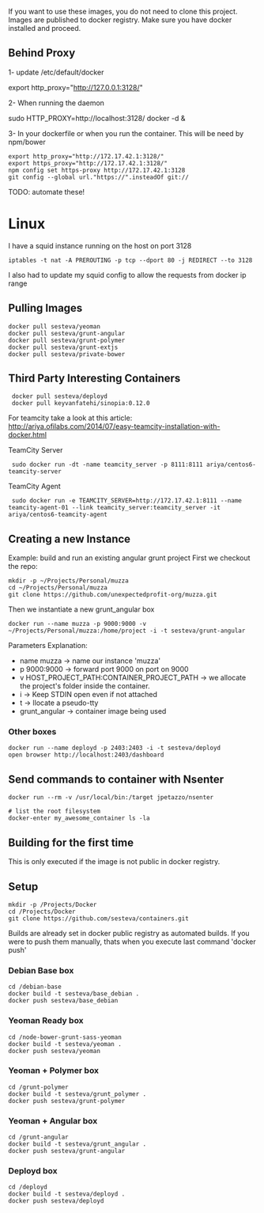 If you want to use these images, you do not need to clone this project. 
Images are published to docker registry. 
Make sure you have docker installed and proceed.

## Behind Proxy

1- update /etc/default/docker 

export http_proxy="http://127.0.0.1:3128/"

2- When running the daemon

sudo HTTP_PROXY=http://localhost:3128/ docker -d &

3- In your dockerfile or when you run the container. This will be need by npm/bower
    
    export http_proxy="http://172.17.42.1:3128/"
    export https_proxy="http://172.17.42.1:3128/"
    npm config set https-proxy http://172.17.42.1:3128 
    git config --global url."https://".insteadOf git://

TODO: automate these!

# Linux
I have a squid instance running on the host on port 3128

    iptables -t nat -A PREROUTING -p tcp --dport 80 -j REDIRECT --to 3128
   
I also had to update my squid config to allow the requests from docker ip range


## Pulling Images

    docker pull sesteva/yeoman
    docker pull sesteva/grunt-angular
    docker pull sesteva/grunt-polymer
    docker pull sesteva/grunt-extjs
    docker pull sesteva/private-bower
    
## Third Party Interesting Containers
     
     docker pull sesteva/deployd
     docker pull keyvanfatehi/sinopia:0.12.0
     
For teamcity take a look at this article: http://ariya.ofilabs.com/2014/07/easy-teamcity-installation-with-docker.html     

TeamCity Server
     
     sudo docker run -dt -name teamcity_server -p 8111:8111 ariya/centos6-teamcity-server

TeamCity Agent
     
     sudo docker run -e TEAMCITY_SERVER=http://172.17.42.1:8111 --name teamcity-agent-01 --link teamcity_server:teamcity_server -it ariya/centos6-teamcity-agent


## Creating a new Instance
Example: build and run an existing angular grunt project
First we checkout the repo:

    mkdir -p ~/Projects/Personal/muzza
    cd ~/Projects/Personal/muzza
    git clone https://github.com/unexpectedprofit-org/muzza.git

Then we instantiate a new grunt_angular box

    docker run --name muzza -p 9000:9000 -v ~/Projects/Personal/muzza:/home/project -i -t sesteva/grunt-angular

Parameters Explanation:

- name muzza -> name our instance 'muzza'
- p 9000:9000  -> forward port 9000 on port on 9000
- v HOST_PROJECT_PATH:CONTAINER_PROJECT_PATH -> we allocate the project's folder inside the container.
- i -> Keep STDIN open even if not attached 
- t -> llocate a pseudo-tty
- grunt_angular -> container image being used

### Other boxes

    docker run --name deployd -p 2403:2403 -i -t sesteva/deployd
    open browser http://localhost:2403/dashboard



## Send commands to container with Nsenter

	docker run --rm -v /usr/local/bin:/target jpetazzo/nsenter

	# list the root filesystem
	docker-enter my_awesome_container ls -la


## Building for the first time

This is only executed if the image is not public in docker registry.

## Setup

    mkdir -p /Projects/Docker
    cd /Projects/Docker
    git clone https://github.com/sesteva/containers.git

Builds are already set in docker public registry as automated builds. 
If you were to push them manually, thats when you execute last command 'docker push'

### Debian Base box 

    cd /debian-base
    docker build -t sesteva/base_debian .
    docker push sesteva/base_debian

### Yeoman Ready box

    cd /node-bower-grunt-sass-yeoman
    docker build -t sesteva/yeoman .
    docker push sesteva/yeoman

### Yeoman + Polymer box

    cd /grunt-polymer
    docker build -t sesteva/grunt_polymer .
    docker push sesteva/grunt-polymer

### Yeoman  + Angular box

    cd /grunt-angular
    docker build -t sesteva/grunt_angular .
    docker push sesteva/grunt-angular

### Deployd box

    cd /deployd
    docker build -t sesteva/deployd .
    docker push sesteva/deployd

    

